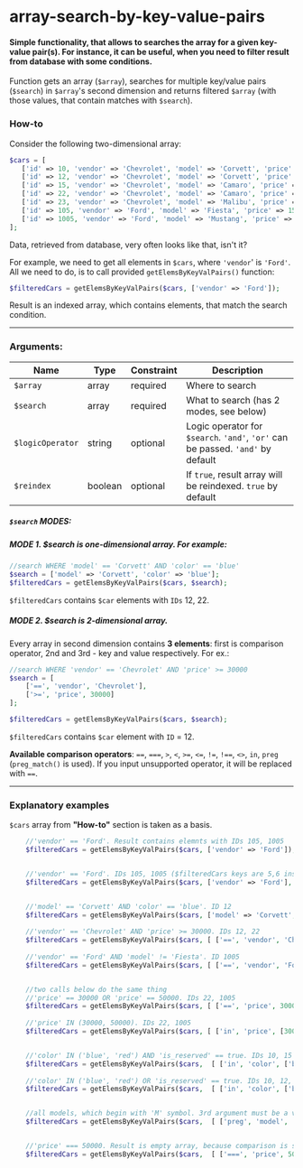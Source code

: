 # array-search-by-key-value-pairs

#### Simple functionality, that allows to searches the array for a given key-value pair(s). For instance, it can be useful, when you need to filter result from database with some conditions.

Function gets an array (`$array`), searches for multiple key/value pairs (`$search`) in `$array`'s second dimension and returns filtered
`$array` (with those values, that contain matches with `$search`).

### How-to
Consider the following two-dimensional array:
    
```php
$cars = [
   ['id' => 10, 'vendor' => 'Chevrolet', 'model' => 'Corvett', 'price' => 25965, 'color' => 'red', 'is_reserved' => true],
   ['id' => 12, 'vendor' => 'Chevrolet', 'model' => 'Corvett', 'price' => 34229, 'color' => 'blue', 'is_reserved' => false],
   ['id' => 15, 'vendor' => 'Chevrolet', 'model' => 'Camaro', 'price' => 27982, 'color' => 'blue', 'is_reserved' => true],
   ['id' => 22, 'vendor' => 'Chevrolet', 'model' => 'Camaro', 'price' => 30000, 'color' => '', 'is_reserved' => null],
   ['id' => 23, 'vendor' => 'Chevrolet', 'model' => 'Malibu', 'price' => 29999, 'color' => 'white', 'is_reserved' => true],
   ['id' => 105, 'vendor' => 'Ford', 'model' => 'Fiesta', 'price' => 15000, 'color' => 'gray', 'is_reserved' => false],
   ['id' => 1005, 'vendor' => 'Ford', 'model' => 'Mustang', 'price' => '50000', 'color' => 'white', 'is_reserved' => true],
];
```
    
Data, retrieved from database, very often looks like that, isn't it?

For example, we need to get all elements in `$cars`, where `'vendor`' is `'Ford'`. All we need to do, is to call provided `getElemsByKeyValPairs()` function:

```php
$filteredCars = getElemsByKeyValPairs($cars, ['vendor' => 'Ford']);
 ```
Result is an indexed array, which contains elements, that match the search condition.
    
----
### Arguments:

| Name               | Type     | Constraint  |Description
| -------------      | ------   | ----------- |---
| `$array`           | array    | required    |Where to search
| `$search`          | array    | required    |What to search (has 2 modes, see below) 
| `$logicOperator`   | string   | optional    |Logic operator for `$search`. `'and'`, `'or'` can be passed. `'and'` by default
| `$reindex`         | boolean  | optional    |If `true`, result array will be reindexed. `true` by default



##### `$search` MODES:

##### MODE 1. $search is **one-dimensional** array. For example:

```php
//search WHERE 'model' == 'Corvett' AND 'color' == 'blue'
$search = ['model' => 'Corvett', 'color' => 'blue'];
$filteredCars = getElemsByKeyValPairs($cars, $search);
```

`$filteredCars` contains `$car` elements with `IDs` 12, 22.

##### MODE 2. $search is **2-dimensional** array. 

Every array in second dimension contains **3 elements**: first is comparison operator, 2nd and 3rd - key and value respectively. For ex.:

```php
//search WHERE 'vendor' == 'Chevrolet' AND 'price' >= 30000
$search = [ 
    ['==', 'vendor', 'Chevrolet'], 
    ['>=', 'price', 30000] 
];

$filteredCars = getElemsByKeyValPairs($cars, $search);
```

`$filteredCars` contains `$car` element with `ID` = 12.

**Available comparison operators**: `==`, `===`, `>`, `<`, `>=`, `<=`, `!=`, `!==`, `<>`, `in`, `preg` (`preg_match()` is used).
If you input unsupported operator, it will be replaced with `==`.

----

### Explanatory examples

`$cars` array from **"How-to"** section is taken as a basis.

```php
    //'vendor' == 'Ford'. Result contains elemnts with IDs 105, 1005
    $filteredCars = getElemsByKeyValPairs($cars, ['vendor' => 'Ford']);


    //'vendor' == 'Ford'. IDs 105, 1005 ($filteredCars keys are 5,6 instead of 0, 1)
    $filteredCars = getElemsByKeyValPairs($cars, ['vendor' => 'Ford'], 'and', false);


    //'model' == 'Corvett' AND 'color' == 'blue'. ID 12
    $filteredCars = getElemsByKeyValPairs($cars, ['model' => 'Corvett', 'color' => 'blue']);
    
    //'vendor' == 'Chevrolet' AND 'price' >= 30000. IDs 12, 22
    $filteredCars = getElemsByKeyValPairs($cars, [ ['==', 'vendor', 'Chevrolet'], ['>=', 'price', 30000] ]);
    
    //'vendor' == 'Ford' AND 'model' != 'Fiesta'. ID 1005
    $filteredCars = getElemsByKeyValPairs($cars, [ ['==', 'vendor', 'Ford'], ['!=', 'model', 'Fiesta'] ]);


    //two calls below do the same thing
    //'price' == 30000 OR 'price' == 50000. IDs 22, 1005
    $filteredCars = getElemsByKeyValPairs($cars, [ ['==', 'price', 30000], ['==', 'price', 50000] ], 'or');
    
    //'price' IN (30000, 50000). IDs 22, 1005
    $filteredCars = getElemsByKeyValPairs($cars, [ ['in', 'price', [30000, 50000]] ]);


    //'color' IN ('blue', 'red') AND 'is_reserved' == true. IDs 10, 15
    $filteredCars = getElemsByKeyValPairs($cars,  [ ['in', 'color', ['blue', 'red']], ['==', 'is_reserved', true] ]);
    
    //'color' IN ('blue', 'red') OR 'is_reserved' == true. IDs 10, 12, 15, 23, 1005
    $filteredCars = getElemsByKeyValPairs($cars,  [ ['in', 'color', ['blue', 'red']], ['==', 'is_reserved', true] ], 'or');


    //all models, which begin with 'M' symbol. 3rd argument must be a valid regexp. IDs 23, 1005
    $filteredCars = getElemsByKeyValPairs($cars,  [ ['preg', 'model', '/^M/'] ]);


    //'price' === 50000. Result is empty array, because comparison is strict
    $filteredCars = getElemsByKeyValPairs($cars,  [ ['===', 'price', 50000] ]);
```
